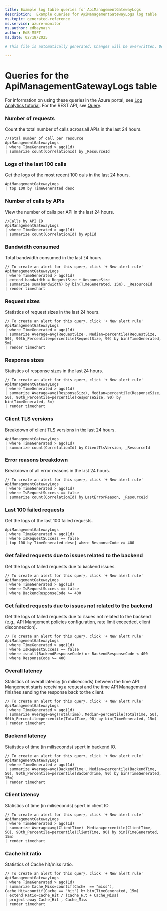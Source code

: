 ```yaml
---
title: Example log table queries for ApiManagementGatewayLogs
description:  Example queries for ApiManagementGatewayLogs log table
ms.topic: generated-reference
ms.service: azure-monitor
ms.author: edbaynash
author: EdB-MSFT
ms.date: 02/18/2025

# This file is automatically generated. Changes will be overwritten. Do not change this file directly. 

---
```


# Queries for the ApiManagementGatewayLogs table

For information on using these queries in the Azure portal, see [Log Analytics tutorial](/azure/azure-monitor/logs/log-analytics-tutorial). For the REST API, see [Query](/rest/api/loganalytics/query).


### Number of requests  


Count the total number of calls across all APIs in the last 24 hours.  

```query
//Total number of call per resource
ApiManagementGatewayLogs
| where TimeGenerated > ago(1d)
| summarize count(CorrelationId) by _ResourceId 
```



### Logs of the last 100 calls  


Get the logs of the most recent 100 calls in the last 24 hours.  

```query
ApiManagementGatewayLogs
| top 100 by TimeGenerated desc 
```



### Number of calls by APIs  


View the number of calls per API in the last 24 hours.  

```query
//Calls by API ID
ApiManagementGatewayLogs
| where TimeGenerated > ago(1d)
| summarize count(CorrelationId) by ApiId
```



### Bandwidth consumed  


Total bandwidth consumed in the last 24 hours.  

```query
// To create an alert for this query, click '+ New alert rule'
ApiManagementGatewayLogs
| where TimeGenerated > ago(1d)
| extend bandwidth = RequestSize + ResponseSize 
| summarize sum(bandwidth) by bin(TimeGenerated, 15m), _ResourceId 
| render timechart 
```



### Request sizes  


Statistics of request sizes in the last 24 hours.  

```query
// To create an alert for this query, click '+ New alert rule'
ApiManagementGatewayLogs
| where TimeGenerated > ago(1d)
| summarize Average=avg(RequestSize), Median=percentile(RequestSize, 50), 90th_Percentile=percentile(RequestSize, 90) by bin(TimeGenerated, 5m) 
| render timechart 
```



### Response sizes  


Statistics of response sizes in the last 24 hours.  

```query
// To create an alert for this query, click '+ New alert rule'
ApiManagementGatewayLogs
| where TimeGenerated > ago(1d)
| summarize Average=avg(ResponseSize), Median=percentile(ResponseSize, 50), 90th_Percentile=percentile(ResponseSize, 90) by bin(TimeGenerated, 5m) 
| render timechart 
```



### Client TLS versions  


Breakdown of client TLS versions in the last 24 hours.  

```query
ApiManagementGatewayLogs
| where TimeGenerated > ago(1d)
| summarize count(CorrelationId) by ClientTlsVersion, _ResourceId 
```



### Error reasons breakdown  


Breakdown of all error reasons in the last 24 hours.  

```query
// To create an alert for this query, click '+ New alert rule'
ApiManagementGatewayLogs
| where TimeGenerated > ago(1d)
| where IsRequestSuccess == false
| summarize count(CorrelationId) by LastErrorReason, _ResourceId
```



### Last 100 failed requests  


Get the logs of the last 100 failed requests.  

```query
ApiManagementGatewayLogs
| where TimeGenerated > ago(1d)
| where IsRequestSuccess == false
| top 100 by TimeGenerated desc| where ResponseCode >= 400
```



### Get failed requests due to issues related to the backend  


Get the logs of failed requests due to backend issues.  

```query
// To create an alert for this query, click '+ New alert rule'
ApiManagementGatewayLogs
| where TimeGenerated > ago(1d)
| where IsRequestSuccess == false
| where BackendResponseCode >= 400
```



### Get failed requests due to issues not related to the backend  


Get the logs of failed requests due to issues not related to the backend (e.g., API Mangement policies configuration, rate limit exceeded, client disconnection).  

```query
// To create an alert for this query, click '+ New alert rule'
ApiManagementGatewayLogs
| where TimeGenerated > ago(1d)
| where IsRequestSuccess == false
| where isnull(BackendResponseCode) or BackendResponseCode < 400
| where ResponseCode >= 400
```



### Overall latency  


Statistics of overall latency (in miliseconds) between the time API Mangement starts receiving a request and the time API Management finishes sending the response back to the client.  

```query
// To create an alert for this query, click '+ New alert rule'
ApiManagementGatewayLogs
| where TimeGenerated > ago(1d)
| summarize Average=avg(TotalTime), Median=percentile(TotalTime, 50), 90th_Percentile=percentile(TotalTime, 90) by bin(TimeGenerated, 15m) 
| render timechart 
```



### Backend latency  


Statistics of time (in miliseconds) spent in backend IO.  

```query
// To create an alert for this query, click '+ New alert rule'
ApiManagementGatewayLogs
| where TimeGenerated > ago(1d)
| summarize Average=avg(BackendTime), Median=percentile(BackendTime, 50), 90th_Percentile=percentile(BackendTime, 90) by bin(TimeGenerated, 15m) 
| render timechart 
```



### Client latency  


Statistics of time (in miliseconds) spent in client IO.  

```query
// To create an alert for this query, click '+ New alert rule'
ApiManagementGatewayLogs
| where TimeGenerated > ago(1d)
| summarize Average=avg(ClientTime), Median=percentile(ClientTime, 50), 90th_Percentile=percentile(ClientTime, 90) by bin(TimeGenerated, 15m) 
| render timechart 
```



### Cache hit ratio  


Statistics of Cache hit/miss ratio.  

```query
// To create an alert for this query, click '+ New alert rule'
ApiManagementGatewayLogs
| where TimeGenerated > ago(1d)
| summarize Cache_Miss=countif(Cache  == "miss"), Cache_Hit=countif(Cache == "hit") by bin(TimeGenerated, 15m)
| extend Ratio=Cache_Hit / (Cache_Hit + Cache_Miss)
| project-away Cache_Hit , Cache_Miss 
| render timechart 
```

